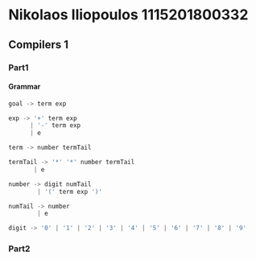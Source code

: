 # Nikolaos Iliopoulos 1115201800332
## Compilers 1

### Part1

#### Grammar

```c
goal -> term exp

exp -> '+' term exp
      | '-' term exp
      | e 

term -> number termTail

termTail -> '*' '*' number termTail
       | e

number -> digit numTail
        | '(' term exp ')'

numTail -> number
        | e

digit -> '0' | '1' | '2' | '3' | '4' | '5' | '6' | '7' | '8' | '9'
```

### Part2